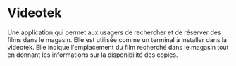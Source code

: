 # Videotek
Une application qui permet aux usagers de rechercher et de réserver des films dans le magasin.
Elle est utilisée comme un terminal à installer dans la videotek.
Elle indique l'emplacement du film recherché dans le magasin tout en donnant les informations sur la disponibilité des copies.
